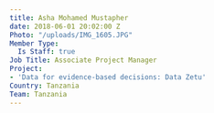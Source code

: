 ```yaml
---
title: Asha Mohamed Mustapher
date: 2018-06-01 20:02:00 Z
Photo: "/uploads/IMG_1605.JPG"
Member Type:
  Is Staff: true
Job Title: Associate Project Manager
Project:
- 'Data for evidence-based decisions: Data Zetu'
Country: Tanzania
Team: Tanzania
---
```


